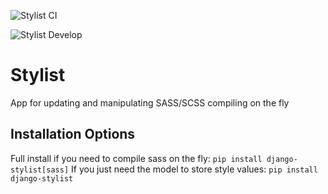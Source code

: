 ![Stylist CI](https://github.com/renderbox/django-stylist/workflows/Stylist%20CI/badge.svg)

![Stylist Develop](https://github.com/renderbox/django-stylist/workflows/Stylist%20Develop/badge.svg)

# Stylist

App for updating and manipulating SASS/SCSS compiling on the fly

## Installation Options
Full install if you need to compile sass on the fly: `pip install django-stylist[sass]`
If you just need the model to store style values: `pip install django-stylist`